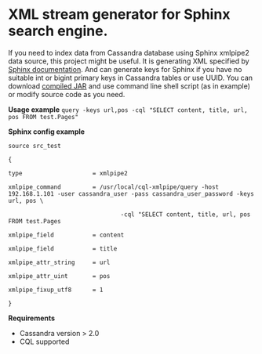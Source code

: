 # XML stream generator for Sphinx search engine.
If you need to index data from Cassandra database using Sphinx xmlpipe2 data source, this project might be useful.
It is generating XML specified by [Sphinx documentation](http://sphinxsearch.com/docs/current.html#xmlpipe2).
And can generate keys for Sphinx if you have no suitable int or bigint primary keys in Cassandra tables or use UUID.
You can download [compiled JAR](https://github.com/Denis-Mak/cql-xmlpipe/releases/download/1.0/cql-xmlpipe-1.0.1.tar.gz)
and use command line shell script (as in example) or modify source code as you need.

**Usage example**
    `query -keys url,pos -cql "SELECT content, title, url, pos FROM test.Pages"`

**Sphinx config example**

    source src_test

    {

    type                    = xmlpipe2

    xmlpipe_command         = /usr/local/cql-xmlpipe/query -host 192.168.1.101 -user cassandra_user -pass cassandra_user_password -keys url, pos \

                                    -cql "SELECT content, title, url, pos FROM test.Pages

    xmlpipe_field           = content

    xmlpipe_field           = title

    xmlpipe_attr_string     = url

    xmlpipe_attr_uint       = pos

    xmlpipe_fixup_utf8      = 1

    }


**Requirements**
* Cassandra version > 2.0
* CQL supported

